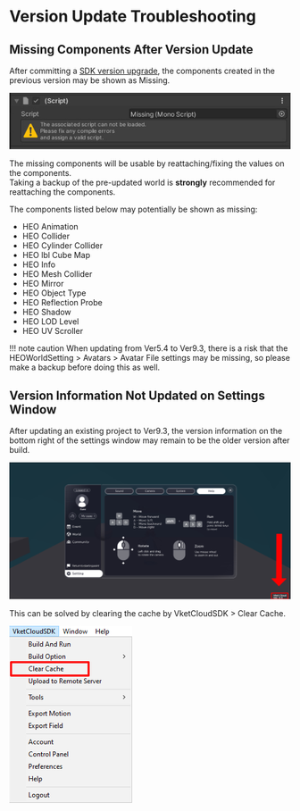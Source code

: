 # Version Update Troubleshooting

##  Missing Components After Version Update

After committing a [SDK version upgrade](../AboutVketCloudSDK/SetupSDK_external.md), the components created in the previous version may be shown as Missing.

![MissingComponents_1](./img/MissingComponent_1.jpg)

The missing components will be usable by reattaching/fixing the values on the components.<br>
Taking a backup of the pre-updated world is **strongly** recommended for reattaching the components.

The components listed below may potentially be shown as missing:

- HEO Animation
- HEO Collider
- HEO Cylinder Collider
- HEO lbl Cube Map
- HEO Info
- HEO Mesh Collider
- HEO Mirror
- HEO Object Type
- HEO Reflection Probe
- HEO Shadow
- HEO LOD Level
- HEO UV Scroller

!!! note caution
    When updating from Ver5.4 to Ver9.3, there is a risk that the HEOWorldSetting > Avatars > Avatar File settings may be missing, so please make a backup before doing this as well.

## Version Information Not Updated on Settings Window

After updating an existing project to Ver9.3, the version information on the bottom right of the settings window may remain to be the older version after build.

![VersionUpdateTroubleshooting_2](./img/VersionUpdateTroubleshooting_2.jpg)

This can be solved by clearing the cache by VketCloudSDK > Clear Cache.

![VersionUpdateTroubleshooting_3](./img/VersionUpdateTroubleshooting_3.jpg)